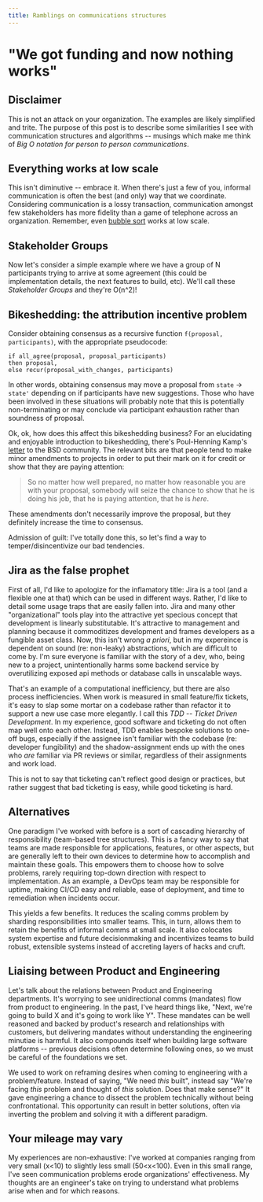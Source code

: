 ```yaml
---
title: Ramblings on communications structures
---
```



# "We got funding and now nothing works"

## Disclaimer
This is not an attack on your organization. The examples are likely simplified and trite. The purpose of this post is to describe some similarities I see with communication structures and algorithms -- musings which make me think of _Big O notation for person to person communications_.

## Everything works at low scale
This isn't diminutive -- embrace it. When there's just a few of you, informal communication is often the best (and only) way that we coordinate. Considering communication is a lossy transaction, communication amongst few stakeholders has more fidelity than a game of telephone across an organization. Remember, even [bubble sort](https://en.wikipedia.org/wiki/Bubble_sort) works at low scale.

## Stakeholder Groups
Now let's consider a simple example where we have a group of N participants trying to arrive at some agreement (this could be implementation details, the next features to build, etc). We'll call these _Stakeholder Groups_ and they're O(n^2)!

## Bikeshedding: the attribution incentive problem
Consider obtaining consensus as a recursive function `f(proposal, participants)`, with the appropriate pseudocode:
```
if all_agree(proposal, proposal_participants)
then proposal,
else recur(proposal_with_changes, participants)
```
In other words, obtaining consensus may move a proposal from `state` -> `state'` depending on if participants have new suggestions. Those who have been involved in these situations will probably note that this is potentially non-terminating or may conclude via participant exhaustion rather than soundness of proposal.

Ok, ok, how does this affect this bikeshedding business? For an elucidating and enjoyable introduction to bikeshedding, there's Poul-Henning Kamp's [letter](http://bikeshed.com/) to the BSD community. The relevant bits are that people tend to make minor amendments to projects in order to put their mark on it for credit or show that they are paying attention:

> So no matter how well prepared, no matter how reasonable you are with your proposal, somebody will seize the chance to show that he is doing his job, that he is paying attention, that he is *here*.

These amendments don't necessarily improve the proposal, but they definitely increase the time to consensus.

Admission of guilt: I've totally done this, so let's find a way to temper/disincentivize our bad tendencies.

## Jira as the false prophet

First of all, I'd like to apologize for the inflamatory title: Jira is a tool (and a flexible one at that) which can be used in different ways. Rather, I'd like to detail some usage traps that are easily fallen into.
Jira and many other "organizational" tools play into the attractive yet specious concept that development is linearly substitutable. It's attractive to management and planning because it commoditizes development and frames developers as a fungible asset class. Now, this isn't wrong _a priori_, but in my expereince  is dependent on sound (re: non-leaky) abstractions, which are difficult to come by. I'm sure everyone is familiar with the story of a dev, who, being new to a project, unintentionally harms some backend service by overutilizing exposed api methods or database calls in unscalable ways.

That's an example of a computational inefficiency, but there are also process inefficiencies. When work is measured in small feature/fix tickets, it's easy to slap some mortar on a codebase rather than refactor it to support a new use case more elegantly. I call this _TDD -- Ticket Driven Development_. In my experience, good software and ticketing do not often map well onto each other. Instead, TDD enables bespoke solutions to one-off bugs, especially if the assignee isn't familiar with the codebase (re: developer fungibility) and the shadow-assignment ends up with the ones who _are_ familiar via PR reviews or similar, regardless of their assignments and work load.

This is not to say that ticketing can't reflect good design or practices, but rather suggest that bad ticketing is easy, while good ticketing is hard.

## Alternatives
One paradigm I've worked with before is a sort of cascading hierarchy of responsibility (team-based tree structures). This is a fancy way to say that teams are made responsible for applications, features, or other aspects, but are generally left to their own devices to determine how to accomplish and maintain these goals. This empowers them to choose how to solve problems, rarely requiring top-down direction with respect to implementation. As an example, a DevOps team may be responsible for uptime, making CI/CD easy and reliable, ease of deployment, and time to remediation when incidents occur.

This yields a few benefits. It reduces the scaling comms problem by sharding responsibilities into smaller teams. This, in turn, allows them to retain the benefits of informal comms at small scale. It also colocates system expertise and future decisionmaking and incentivizes teams to build robust, extensible systems instead of accreting layers of hacks and cruft.

## Liaising between Product and Engineering
Let's talk about the relations between Product and Engineering departments. It's worrying to see unidirectional comms (mandates) flow from product to engineering. In the past, I've heard things like, "Next, we're going to build X and it's going to work like Y". These mandates can be well reasoned and backed by product's research and relationships with customers, but delivering mandates without understanding the engineering minutiae is harmful. It also compounds itself when building large software platforms -- previous decisions often determine following ones, so we must be careful of the foundations we set.

We used to work on reframing desires when coming to engineering with a problem/feature. Instead of saying, "We need _this_ built", instead say "We're facing _this_ problem and thought of _this_ solution. Does that make sense?" It gave engineering a chance to dissect the problem technically without being confrontational. This opportunity can result in better solutions, often via inverting the problem and solving it with a different paradigm.

## Your mileage may vary
My experiences are non-exhaustive: I've worked at companies ranging from very small (x<10) to slightly less small (50<x<100). Even in this small range, I've seen communication problems erode organizations' effectiveness. My thoughts are an engineer's take on trying to understand what problems arise when and for which reasons.
